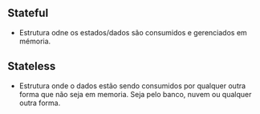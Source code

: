 ## Stateful
- Estrutura odne os estados/dados são consumidos e gerenciados em mémoria.

## Stateless
- Estrutura onde o dados estão sendo consumidos por qualquer outra forma que não seja em memoria. Seja pelo banco, nuvem ou qualquer outra forma.